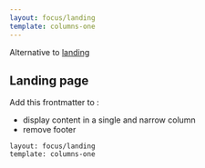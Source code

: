```yaml
---
layout: focus/landing
template: columns-one
---
```


Alternative to [landing](/docs/landing)

## Landing page
Add this frontmatter to :

- display content in a single and narrow column
- remove footer


```
layout: focus/landing
template: columns-one
``` 